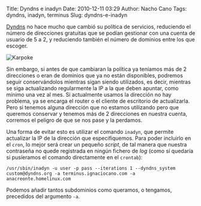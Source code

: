 Title: Dyndns e inadyn
Date: 2010-12-11 03:29
Author: Nacho Cano
Tags: dyndns, inadyn, terminus
Slug: dyndns-e-inadyn

[Dyndns][] no hace mucho que cambió su política de servicios, reduciendo
el número de direcciones gratuitas que se podían gestionar con una
cuenta de usuario de 5 a 2, y reduciendo también el número de dominios
entre los que escoger.

![Karpoke]({static}/extra/favicon.ico)

Sin embargo, si antes de que cambiaran la política ya teníamos más de 2
direcciones o eran de dominios que ya no están disponibles, podremos
seguir conservándolos mientras sigan siendo utilizados, es decir,
mientras se siga actualizando regularmente la IP a la que deben apuntar,
como mínimo una vez al mes. Si actualmente usamos la dirección no hay
problema, ya se encarga el router o el cliente de escritorio de
actualizarla. Pero si tenemos alguna dirección que no estamos utilizando
pero que queremos conservar y tenemos más de 2 direcciones en nuestra
cuenta, corremos el peligro de que se nos pase y la perdamos.

Una forma de evitar esto es utilizar el comando `inadyn`, que permite
actualizar la IP de la dirección que especifiquemos. Para poder
incluirlo en el `cron`, lo mejor será crear un pequeño _script_, de tal
manera que nuestra contraseña no quede registrada en ningún fichero de
_log_ (como sí quedaría si pusíeramos el comando directamente en el
`crontab`):

    /usr/sbin/inadyn -u user -p pass --iterations 1 --dyndns_system custom@dyndns.org -a terminus.ignaciocano.com -a anacreonte.homelinux.com

Podemos añadir tantos subdominios como queramos, o tengamos, precedidos
del argumento `-a`.

  [Dyndns]: http://free.domain.name/
    "Dyndns"
